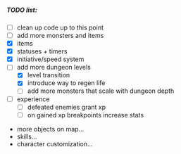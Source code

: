 ##### TODO list:
- [ ] clean up code up to this point
- [ ] add more monsters and items
- [x] items
- [x] statuses + timers
- [x] initiative/speed system
- [ ] add more dungeon levels
  - [x] level transition
  - [x] introduce way to regen life
  - [ ] add more monsters that scale with dungeon depth
- [ ] experience
  - [ ] defeated enemies grant xp
  - [ ] on gained xp breakpoints increase stats
- more objects on map...
- skills...
- character customization...
